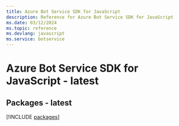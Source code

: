 ```yaml
---
title: Azure Bot Service SDK for JavaScript
description: Reference for Azure Bot Service SDK for JavaScript
ms.date: 03/12/2024
ms.topic: reference
ms.devlang: javascript
ms.service: botservice
---
```

# Azure Bot Service SDK for JavaScript - latest
## Packages - latest
[!INCLUDE [packages](bot-service-index.md)]